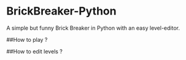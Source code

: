 BrickBreaker-Python
===================

A simple but funny Brick Breaker in Python with an easy level-editor.

##How to play ?

##How to edit levels ?